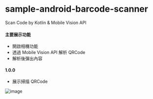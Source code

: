 # sample-android-barcode-scanner

Scan Code by Kotlin &amp; Mobile Vision API

#### 主要展示功能

- 開啟相機功能
- 透過 Mobile Vision API 解析 QRCode
- 解析後彈出內容

#### 1.0.0 

- 展示掃描 QRCode

![image](https://github.com/chiuchingwei/BarCodeScanner-Kotlin/blob/master/sample.gif)

